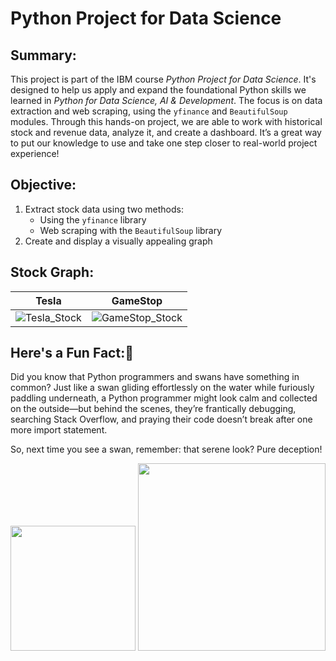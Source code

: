 # Python Project for Data Science

## Summary: 

This project is part of the IBM course *Python Project for Data Science*. It's designed to help us apply and expand the foundational Python skills we learned in *Python for Data Science, AI & Development*. The focus is on data extraction and web scraping, using the `yfinance` and `BeautifulSoup` modules. Through this hands-on project, we are able to work with historical stock and revenue data, analyze it, and create a dashboard. It’s a great way to put our knowledge to use and take one step closer to real-world project experience!

## Objective:

1. Extract stock data using two methods:
   - Using the `yfinance` library
   - Web scraping with the `BeautifulSoup` library
2. Create and display a visually appealing graph

## Stock Graph:



Tesla            |  GameStop 
:-------------------------:|:-------------------------:
![Tesla_Stock](https://github.com/user-attachments/assets/35c35fa4-31a8-4371-a463-058eef100173)  |  ![GameStop_Stock](https://github.com/user-attachments/assets/07e8629a-3e26-41a7-ad53-c9789b83fad7)

## Here's a Fun Fact:🦢
Did you know that Python programmers and swans have something in common? Just like a swan gliding effortlessly on the water while furiously paddling underneath, a Python programmer might look calm and collected on the outside—but behind the scenes, they’re frantically debugging, searching Stack Overflow, and praying their code doesn’t break after one more import statement.

So, next time you see a swan, remember: that serene look? Pure deception!

<img src="https://openclipart.org/image/2400px/svg_to_png/28580/kablam-Number-Animals-1.png" width="200"/> <img src="https://openclipart.org/download/71101/two.svg" width="300"/>
